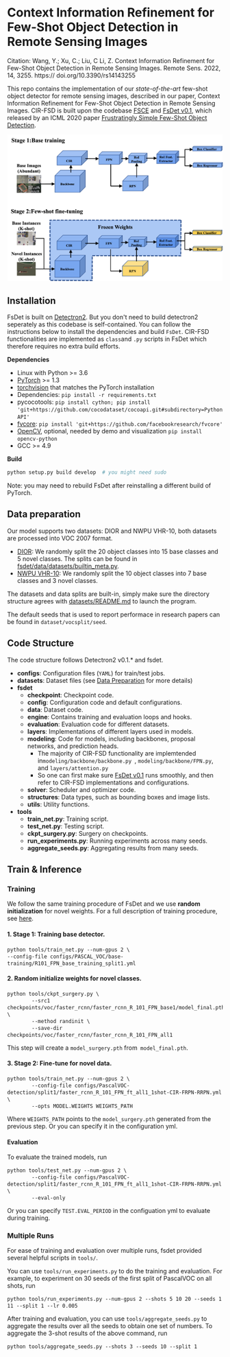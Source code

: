 # Context Information Refinement for Few-Shot Object Detection in Remote Sensing Images
Citation: Wang, Y.; Xu, C.; Liu, C Li, Z. Context Information Refinement for Few-Shot Object Detection in Remote Sensing Images. Remote Sens. 2022, 14, 3255. https:// doi.org/10.3390/rs14143255

This repo contains the implementation of our *state-of-the-art* few-shot object detector for remote sensing images, described in our paper, Context Information Refinement for Few-Shot Object Detection in Remote Sensing Images. CIR-FSD is built upon the codebase [FSCE](https://github.com/MegviiDetection/FSCE) and [FsDet v0.1](https://github.com/ucbdrive/few-shot-object-detection/tags), which released by an ICML 2020 paper [Frustratingly Simple Few-Shot Object Detection](https://arxiv.org/abs/2003.06957).

![FSCE Figure](CIR-FSD.png)


## Installation

FsDet is built on [Detectron2](https://github.com/facebookresearch/detectron2). But you don't need to build detectron2 seperately as this codebase is self-contained. You can follow the instructions below to install the dependencies and build `FsDet`. CIR-FSD functionalities are implemented as `class`and `.py` scripts in FsDet which therefore requires no extra build efforts. 

**Dependencies**

* Linux with Python >= 3.6
* [PyTorch](https://pytorch.org/get-started/locally/) >= 1.3 
* [torchvision](https://github.com/pytorch/vision/) that matches the PyTorch installation
* Dependencies: ```pip install -r requirements.txt```
* pycocotools: ```pip install cython; pip install 'git+https://github.com/cocodataset/cocoapi.git#subdirectory=PythonAPI'```
* [fvcore](https://github.com/facebookresearch/fvcore/): ```pip install 'git+https://github.com/facebookresearch/fvcore'``` 
* [OpenCV](https://pypi.org/project/opencv-python/), optional, needed by demo and visualization ```pip install opencv-python```
* GCC >= 4.9

**Build**

```bash
python setup.py build develop  # you might need sudo
```



Note: you may need to rebuild FsDet after reinstalling a different build of PyTorch.



## Data preparation

Our model supports two datasets: DIOR and NWPU VHR-10, both datasets are processed into VOC 2007 format. 

- [DIOR](http://host.robots.ox.ac.uk/pascal/VOC/): We randomly split the 20 object classes into 15 base classes and 5 novel classes. The splits can be found in [fsdet/data/datasets/builtin_meta.py](fsdet/data/datasets/builtin_meta.py).
- [NWPU VHR-10](http://cocodataset.org/): We randomly split the 10 object classes into 7 base classes and 3 novel classes.

The datasets and data splits are built-in, simply make sure the directory structure agrees with [datasets/README.md](datasets/README.md) to launch the program. 

The default seeds that is used to report performace in research papers can be found in ` dataset/vocsplit/seed `.



## Code Structure

The code structure follows Detectron2 v0.1.* and fsdet. 

- **configs**: Configuration  files (`YAML`) for train/test jobs. 
- **datasets**: Dataset files (see [Data Preparation](#data-preparation) for more details)
- **fsdet**
  - **checkpoint**: Checkpoint code.
  - **config**: Configuration code and default configurations.
  - **data**: Dataset code.
  - **engine**: Contains training and evaluation loops and hooks.
  - **evaluation**: Evaluation code for different datasets.
  - **layers**: Implementations of different layers used in models.
  - **modeling**: Code for models, including backbones, proposal networks, and prediction heads.
    - The majority of CIR-FSD functionality are implemtended in`modeling/backbone/backbone.py `, `modeling/backbone/FPN.py`, and `layers/attention.py`
    - So one can first make sure  [FsDet v0.1](https://github.com/ucbdrive/few-shot-object-detection/tags) runs smoothly, and then refer to CIR-FSD implementations and configurations. 
  - **solver**: Scheduler and optimizer code.
  - **structures**: Data types, such as bounding boxes and image lists.
  - **utils**: Utility functions.
- **tools**
  - **train_net.py**: Training script.
  - **test_net.py**: Testing script.
  - **ckpt_surgery.py**: Surgery on checkpoints.
  - **run_experiments.py**: Running experiments across many seeds.
  - **aggregate_seeds.py**: Aggregating results from many seeds.



## Train & Inference

### Training

We follow the same training procedure of FsDet and we use **random initialization** for novel weights. For a full description of training procedure, see [here](https://github.com/ucbdrive/few-shot-object-detection/blob/master/docs/TRAIN_INST.md).

#### 1. Stage 1: Training base detector.

```
python tools/train_net.py --num-gpus 2 \
--config-file configs/PASCAL_VOC/base-training/R101_FPN_base_training_split1.yml
```

#### 2. Random initialize  weights for novel classes.

```
python tools/ckpt_surgery.py \
        --src1 checkpoints/voc/faster_rcnn/faster_rcnn_R_101_FPN_base1/model_final.pth \
        --method randinit \
        --save-dir checkpoints/voc/faster_rcnn/faster_rcnn_R_101_FPN_all1
```

This step will create a `model_surgery.pth` from` model_final.pth`. 



#### 3. Stage 2: Fine-tune for novel data.

```
python tools/train_net.py --num-gpus 2 \
        --config-file configs/PascalVOC-detection/split1/faster_rcnn_R_101_FPN_ft_all1_1shot-CIR-FRPN-RRPN.yml \
        --opts MODEL.WEIGHTS WEIGHTS_PATH
```

Where `WEIGHTS_PATH` points to the `model_surgery.pth` generated from the previous step. Or you can specify it in the configuration yml. 

#### Evaluation

To evaluate the trained models, run

```angular2html
python tools/test_net.py --num-gpus 2 \
        --config-file configs/PascalVOC-detection/split1/faster_rcnn_R_101_FPN_ft_all1_1shot-CIR-FRPN-RRPN.yml \
        --eval-only
```

Or you can specify `TEST.EVAL_PERIOD` in the configuation yml to evaluate during training. 



### Multiple Runs

For ease of training and evaluation over multiple runs, fsdet provided several helpful scripts in `tools/`.

You can use `tools/run_experiments.py` to do the training and evaluation. For example, to experiment on 30 seeds of the first split of PascalVOC on all shots, run

```angular2html
python tools/run_experiments.py --num-gpus 2 --shots 5 10 20 --seeds 1 11 --split 1 --lr 0.005
```

After training and evaluation, you can use `tools/aggregate_seeds.py` to aggregate the results over all the seeds to obtain one set of numbers. To aggregate the 3-shot results of the above command, run

```angular2html
python tools/aggregate_seeds.py --shots 3 --seeds 10 --split 1 
```


